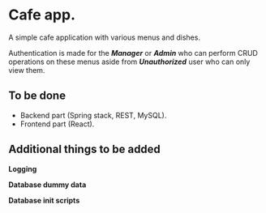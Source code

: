 # Cafe app.
A simple cafe application with various menus and dishes.

Authentication is made for the ***Manager*** or ***Admin*** who can perform CRUD operations on these menus aside from ***Unauthorized*** user who can only view them.

## To be done
- Backend part (Spring stack, REST, MySQL).
- Frontend part (React).

## Additional things to be added
**Logging**

**Database dummy data**

**Database init scripts**
